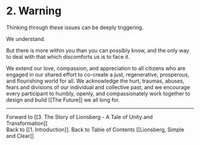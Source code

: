 # 2. Warning

Thinking through these issues can be deeply triggering. 

We understand. 

But there is more within you than you can possibly know, and the only way to deal with that which discomforts us is to face it. 

We extend our love, compassion, and appreciation to all citizens who are engaged in our shared effort to co-create a just, regenerative, prosperous, and flourishing world for all. We acknowledge the hurt, traumas, abuses, fears and divisions of our individual and collective past, and we encourage every participant to humbly, openly, and compassionately work together to design and build [[The Future]] we all long for. 

____
Forward to [[3. The Story of Lionsberg - A Tale of Unity and Transformation]]  
Back to [[1.  Introduction]]. 
Back to Table of Contents [[Lionsberg, Simple and Clear]]